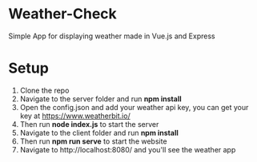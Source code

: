 # Weather-Check
Simple App for displaying weather made in Vue.js and Express

# Setup
1. Clone the repo
2. Navigate to the server folder and run **npm install**
3. Open the config.json and add your weather api key, you can get your key at https://www.weatherbit.io/
4. Then run **node index.js** to start the server
5. Navigate to the client folder and run **npm install**
6. Then run **npm run serve** to start the website
7. Navigate to http://localhost:8080/ and you'll see the weather app
